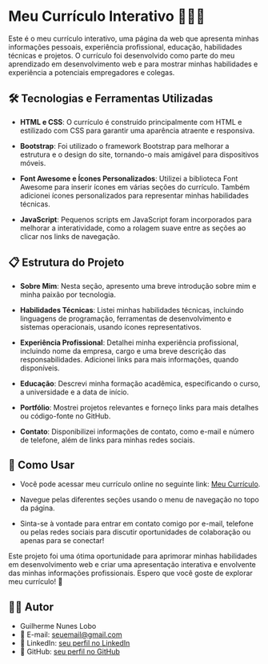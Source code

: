 # Meu Currículo Interativo 👨🏻‍💻

Este é o meu currículo interativo, uma página da web que apresenta minhas informações pessoais, experiência profissional, educação, habilidades técnicas e projetos. O currículo foi desenvolvido como parte do meu aprendizado em desenvolvimento web e para mostrar minhas habilidades e experiência a potenciais empregadores e colegas.

## 🛠️ Tecnologias e Ferramentas Utilizadas

- **HTML e CSS**: O currículo é construído principalmente com HTML e estilizado com CSS para garantir uma aparência atraente e responsiva.

- **Bootstrap**: Foi utilizado o framework Bootstrap para melhorar a estrutura e o design do site, tornando-o mais amigável para dispositivos móveis.

- **Font Awesome e Ícones Personalizados**: Utilizei a biblioteca Font Awesome para inserir ícones em várias seções do currículo. Também adicionei ícones personalizados para representar minhas habilidades técnicas.

- **JavaScript**: Pequenos scripts em JavaScript foram incorporados para melhorar a interatividade, como a rolagem suave entre as seções ao clicar nos links de navegação.

## 📋 Estrutura do Projeto

- **Sobre Mim**: Nesta seção, apresento uma breve introdução sobre mim e minha paixão por tecnologia.

- **Habilidades Técnicas**: Listei minhas habilidades técnicas, incluindo linguagens de programação, ferramentas de desenvolvimento e sistemas operacionais, usando ícones representativos.

- **Experiência Profissional**: Detalhei minha experiência profissional, incluindo nome da empresa, cargo e uma breve descrição das responsabilidades. Adicionei links para mais informações, quando disponíveis.

- **Educação**: Descrevi minha formação acadêmica, especificando o curso, a universidade e a data de início.

- **Portfólio**: Mostrei projetos relevantes e forneço links para mais detalhes ou código-fonte no GitHub.

- **Contato**: Disponibilizei informações de contato, como e-mail e número de telefone, além de links para minhas redes sociais.

## 🚀 Como Usar

- Você pode acessar meu currículo online no seguinte link: [Meu Currículo](URL_DO_SEU_CURRÍCULO).

- Navegue pelas diferentes seções usando o menu de navegação no topo da página.

- Sinta-se à vontade para entrar em contato comigo por e-mail, telefone ou pelas redes sociais para discutir oportunidades de colaboração ou apenas para se conectar!

Este projeto foi uma ótima oportunidade para aprimorar minhas habilidades em desenvolvimento web e criar uma apresentação interativa e envolvente das minhas informações profissionais. Espero que você goste de explorar meu currículo! 🌟

## 👨‍💼 Autor

- Guilherme Nunes Lobo
- 📧 E-mail: [seuemail@gmail.com](mailto:loboguilherme2003@gmail.com)
- 🔗 LinkedIn: [seu perfil no LinkedIn](https://www.linkedin.com/in/guilherme-nunes-lobo-12967b258/)
- 💼 GitHub: [seu perfil no GitHub](https://github.com/GuilhermeNL01)
